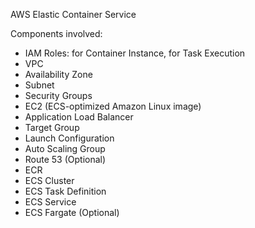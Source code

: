 AWS Elastic Container Service

Components involved:
- IAM Roles: for Container Instance, for Task Execution
- VPC
- Availability Zone
- Subnet
- Security Groups
- EC2 (ECS-optimized Amazon Linux image)
- Application Load Balancer
- Target Group
- Launch Configuration
- Auto Scaling Group
- Route 53 (Optional)
- ECR
- ECS Cluster
- ECS Task Definition
- ECS Service
- ECS Fargate (Optional)

